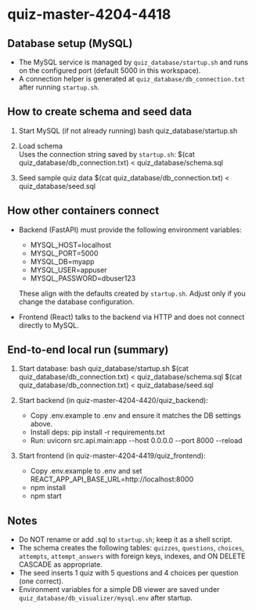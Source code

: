 # quiz-master-4204-4418

## Database setup (MySQL)

- The MySQL service is managed by `quiz_database/startup.sh` and runs on the configured port (default 5000 in this workspace).
- A connection helper is generated at `quiz_database/db_connection.txt` after running `startup.sh`.

## How to create schema and seed data

1) Start MySQL (if not already running)
   bash quiz_database/startup.sh

2) Load schema  
   Uses the connection string saved by `startup.sh`:
   $(cat quiz_database/db_connection.txt) < quiz_database/schema.sql

3) Seed sample quiz data
   $(cat quiz_database/db_connection.txt) < quiz_database/seed.sql

## How other containers connect

- Backend (FastAPI) must provide the following environment variables:
  - MYSQL_HOST=localhost
  - MYSQL_PORT=5000
  - MYSQL_DB=myapp
  - MYSQL_USER=appuser
  - MYSQL_PASSWORD=dbuser123

  These align with the defaults created by `startup.sh`. Adjust only if you change the database configuration.

- Frontend (React) talks to the backend via HTTP and does not connect directly to MySQL.

## End-to-end local run (summary)

1) Start database:
   bash quiz_database/startup.sh
   $(cat quiz_database/db_connection.txt) < quiz_database/schema.sql
   $(cat quiz_database/db_connection.txt) < quiz_database/seed.sql

2) Start backend (in quiz-master-4204-4420/quiz_backend):
   - Copy .env.example to .env and ensure it matches the DB settings above.
   - Install deps: pip install -r requirements.txt
   - Run: uvicorn src.api.main:app --host 0.0.0.0 --port 8000 --reload

3) Start frontend (in quiz-master-4204-4419/quiz_frontend):
   - Copy .env.example to .env and set REACT_APP_API_BASE_URL=http://localhost:8000
   - npm install
   - npm start

## Notes

- Do NOT rename or add .sql to `startup.sh`; keep it as a shell script.
- The schema creates the following tables:
  `quizzes`, `questions`, `choices`, `attempts`, `attempt_answers` with foreign keys, indexes, and ON DELETE CASCADE as appropriate.
- The seed inserts 1 quiz with 5 questions and 4 choices per question (one correct).
- Environment variables for a simple DB viewer are saved under `quiz_database/db_visualizer/mysql.env` after startup.